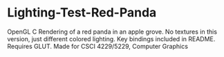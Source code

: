 # Lighting-Test-Red-Panda
OpenGL C Rendering of a red panda in an apple grove. No textures in this version, just different colored lighting. Key bindings included in README.  Requires GLUT.  Made for CSCI 4229/5229, Computer Graphics
